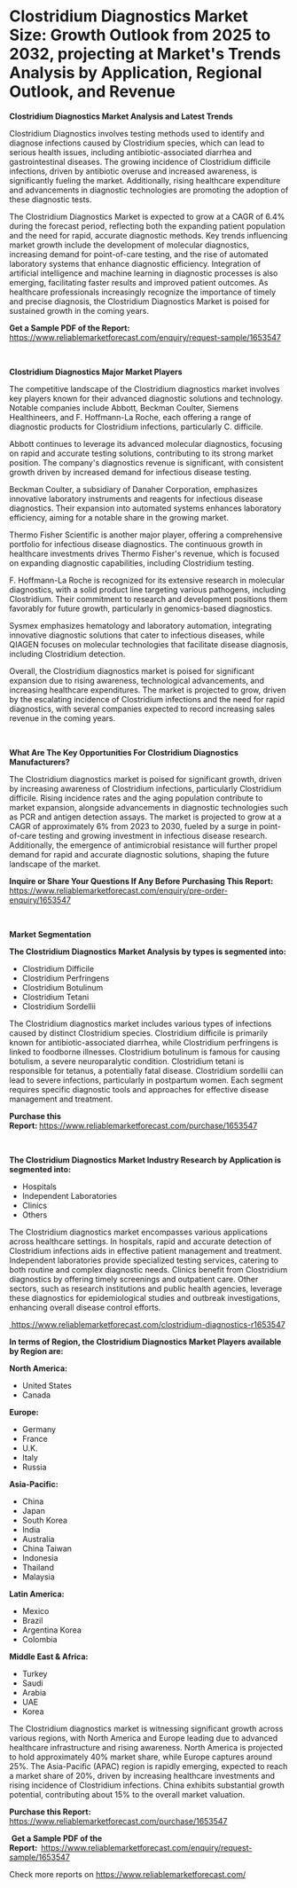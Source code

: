 <p><h1>Clostridium Diagnostics Market Size: Growth Outlook from 2025 to 2032, projecting at Market's Trends Analysis by Application, Regional Outlook, and Revenue</h1></p><p><strong>Clostridium Diagnostics Market Analysis and Latest Trends</strong></p>
<p><p>Clostridium Diagnostics involves testing methods used to identify and diagnose infections caused by Clostridium species, which can lead to serious health issues, including antibiotic-associated diarrhea and gastrointestinal diseases. The growing incidence of Clostridium difficile infections, driven by antibiotic overuse and increased awareness, is significantly fueling the market. Additionally, rising healthcare expenditure and advancements in diagnostic technologies are promoting the adoption of these diagnostic tests.</p><p>The Clostridium Diagnostics Market is expected to grow at a CAGR of 6.4% during the forecast period, reflecting both the expanding patient population and the need for rapid, accurate diagnostic methods. Key trends influencing market growth include the development of molecular diagnostics, increasing demand for point-of-care testing, and the rise of automated laboratory systems that enhance diagnostic efficiency. Integration of artificial intelligence and machine learning in diagnostic processes is also emerging, facilitating faster results and improved patient outcomes. As healthcare professionals increasingly recognize the importance of timely and precise diagnosis, the Clostridium Diagnostics Market is poised for sustained growth in the coming years.</p></p>
<p><strong>Get a Sample PDF of the Report:&nbsp;</strong> <a href="https://www.reliablemarketforecast.com/enquiry/request-sample/1653547?utm_campaign=2481&utm_medium=2&utm_source=Github&utm_content=ia&utm_term=05032025&utm_id=clostridium-diagnostics">https://www.reliablemarketforecast.com/enquiry/request-sample/1653547</a></p>
<p>&nbsp;</p>
<p><strong>Clostridium Diagnostics Major Market Players</strong></p>
<p><p>The competitive landscape of the Clostridium diagnostics market involves key players known for their advanced diagnostic solutions and technology. Notable companies include Abbott, Beckman Coulter, Siemens Healthineers, and F. Hoffmann-La Roche, each offering a range of diagnostic products for Clostridium infections, particularly C. difficile. </p><p>Abbott continues to leverage its advanced molecular diagnostics, focusing on rapid and accurate testing solutions, contributing to its strong market position. The company's diagnostics revenue is significant, with consistent growth driven by increased demand for infectious disease testing.</p><p>Beckman Coulter, a subsidiary of Danaher Corporation, emphasizes innovative laboratory instruments and reagents for infectious disease diagnostics. Their expansion into automated systems enhances laboratory efficiency, aiming for a notable share in the growing market.</p><p>Thermo Fisher Scientific is another major player, offering a comprehensive portfolio for infectious disease diagnostics. The continuous growth in healthcare investments drives Thermo Fisher's revenue, which is focused on expanding diagnostic capabilities, including Clostridium testing.</p><p>F. Hoffmann-La Roche is recognized for its extensive research in molecular diagnostics, with a solid product line targeting various pathogens, including Clostridium. Their commitment to research and development positions them favorably for future growth, particularly in genomics-based diagnostics.</p><p>Sysmex emphasizes hematology and laboratory automation, integrating innovative diagnostic solutions that cater to infectious diseases, while QIAGEN focuses on molecular technologies that facilitate disease diagnosis, including Clostridium detection.</p><p>Overall, the Clostridium diagnostics market is poised for significant expansion due to rising awareness, technological advancements, and increasing healthcare expenditures. The market is projected to grow, driven by the escalating incidence of Clostridium infections and the need for rapid diagnostics, with several companies expected to record increasing sales revenue in the coming years.</p></p>
<p>&nbsp;</p>
<p><strong>What Are The Key Opportunities For Clostridium Diagnostics Manufacturers?</strong></p>
<p><p>The Clostridium diagnostics market is poised for significant growth, driven by increasing awareness of Clostridium infections, particularly Clostridium difficile. Rising incidence rates and the aging population contribute to market expansion, alongside advancements in diagnostic technologies such as PCR and antigen detection assays. The market is projected to grow at a CAGR of approximately 6% from 2023 to 2030, fueled by a surge in point-of-care testing and growing investment in infectious disease research. Additionally, the emergence of antimicrobial resistance will further propel demand for rapid and accurate diagnostic solutions, shaping the future landscape of the market.</p></p>
<p><strong>Inquire or Share Your Questions If Any Before Purchasing This Report:</strong> <a href="https://www.reliablemarketforecast.com/enquiry/pre-order-enquiry/1653547?utm_campaign=2481&utm_medium=2&utm_source=Github&utm_content=ia&utm_term=05032025&utm_id=clostridium-diagnostics">https://www.reliablemarketforecast.com/enquiry/pre-order-enquiry/1653547</a></p>
<p>&nbsp;</p>
<p><strong>Market Segmentation</strong></p>
<p><strong>The Clostridium Diagnostics Market Analysis by types is segmented into:</strong></p>
<p><ul><li>Clostridium Difficile</li><li>Clostridium Perfringens</li><li>Clostridium Botulinum</li><li>Clostridium Tetani</li><li>Clostridium Sordellii</li></ul></p>
<p><p>The Clostridium diagnostics market includes various types of infections caused by distinct Clostridium species. Clostridium difficile is primarily known for antibiotic-associated diarrhea, while Clostridium perfringens is linked to foodborne illnesses. Clostridium botulinum is famous for causing botulism, a severe neuroparalytic condition. Clostridium tetani is responsible for tetanus, a potentially fatal disease. Clostridium sordellii can lead to severe infections, particularly in postpartum women. Each segment requires specific diagnostic tools and approaches for effective disease management and treatment.</p></p>
<p><strong>Purchase this Report:&nbsp;</strong><a href="https://www.reliablemarketforecast.com/purchase/1653547?utm_campaign=2481&utm_medium=2&utm_source=Github&utm_content=ia&utm_term=05032025&utm_id=clostridium-diagnostics">https://www.reliablemarketforecast.com/purchase/1653547</a></p>
<p>&nbsp;</p>
<p><strong>The Clostridium Diagnostics Market Industry Research by Application is segmented into:</strong></p>
<p><ul><li>Hospitals</li><li>Independent Laboratories</li><li>Clinics</li><li>Others</li></ul></p>
<p><p>The Clostridium diagnostics market encompasses various applications across healthcare settings. In hospitals, rapid and accurate detection of Clostridium infections aids in effective patient management and treatment. Independent laboratories provide specialized testing services, catering to both routine and complex diagnostic needs. Clinics benefit from Clostridium diagnostics by offering timely screenings and outpatient care. Other sectors, such as research institutions and public health agencies, leverage these diagnostics for epidemiological studies and outbreak investigations, enhancing overall disease control efforts.</p></p>
<p><a href="https://www.reliablemarketforecast.com/clostridium-diagnostics-r1653547?utm_campaign=2481&utm_medium=2&utm_source=Github&utm_content=ia&utm_term=05032025&utm_id=clostridium-diagnostics">&nbsp;https://www.reliablemarketforecast.com/clostridium-diagnostics-r1653547</a></p>
<p><strong>In terms of Region, the Clostridium Diagnostics Market Players available by Region are:</strong></p>
<p>
    <p> <strong> North America: </strong>
        <ul>
            <li>United States</li>
            <li>Canada</li>
        </ul>
        </p> 
    <p> <strong> Europe: </strong>
        <ul>
            <li>Germany</li>
            <li>France</li>
            <li>U.K.</li>
            <li>Italy</li>
            <li>Russia</li>
        </ul>
        </p> 
    <p> <strong> Asia-Pacific: </strong>
        <ul>
            <li>China</li>
            <li>Japan</li>
            <li>South Korea</li>
            <li>India</li>
            <li>Australia</li>
            <li>China Taiwan</li>
            <li>Indonesia</li>
            <li>Thailand</li>
            <li>Malaysia</li>
        </ul>
        </p> 
    <p> <strong> Latin America: </strong>
        <ul>
            <li>Mexico</li>
            <li>Brazil</li>
            <li>Argentina Korea</li>
            <li>Colombia</li>
        </ul>
        </p> 
    <p> <strong> Middle East & Africa: </strong>
        <ul>
            <li>Turkey</li>
            <li>Saudi</li>
            <li>Arabia</li>
            <li>UAE</li>
            <li>Korea</li>
        </ul>
    </p>
    </p>
<p><p>The Clostridium diagnostics market is witnessing significant growth across various regions, with North America and Europe leading due to advanced healthcare infrastructure and rising awareness. North America is projected to hold approximately 40% market share, while Europe captures around 25%. The Asia-Pacific (APAC) region is rapidly emerging, expected to reach a market share of 20%, driven by increasing healthcare investments and rising incidence of Clostridium infections. China exhibits substantial growth potential, contributing about 15% to the overall market valuation.</p></p>
<p><strong>Purchase this Report: </strong><a href="https://www.reliablemarketforecast.com/purchase/1653547?utm_campaign=2481&utm_medium=2&utm_source=Github&utm_content=ia&utm_term=05032025&utm_id=clostridium-diagnostics">https://www.reliablemarketforecast.com/purchase/1653547</a></p>
<p>&nbsp;<strong>Get a Sample PDF of the Report:&nbsp;&nbsp;</strong><a href="https://www.reliablemarketforecast.com/enquiry/request-sample/1653547?utm_campaign=2481&utm_medium=2&utm_source=Github&utm_content=ia&utm_term=05032025&utm_id=clostridium-diagnostics">https://www.reliablemarketforecast.com/enquiry/request-sample/1653547</a></p>
<p><strong></strong></p>
<p>Check more reports on <a href="https://www.reliablemarketforecast.com/?utm_campaign=2481&utm_medium=2&utm_source=Github&utm_content=ia&utm_term=05032025&utm_id=clostridium-diagnostics">https://www.reliablemarketforecast.com/</a></p>